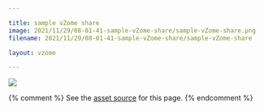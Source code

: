 ```yaml
---

title: sample vZome share
image: 2021/11/29/08-01-41-sample-vZome-share/sample-vZome-share.png
filename: 2021/11/29/08-01-41-sample-vZome-share/sample-vZome-share

layout: vzome

---
```


<vzome-viewer src="{{ site.github.url }}/{{ page.filename }}.vZome" style="width: 100%; height: 65vh;">
  <img src="{{ site.github.url }}/{{ page.filename }}.png"/>
</vzome-viewer>

{% comment %}
See the [asset source](https://github.com/vorth/vzome-sharing/tree/main/2021/11/29/08-01-41-sample-vZome-share/) for this page.
{% endcomment %}
